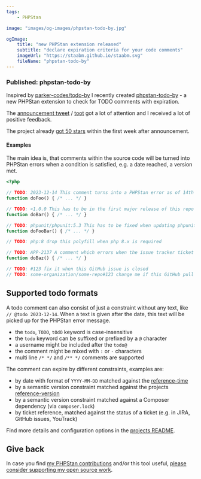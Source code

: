 ```yaml
---
tags:
    - PHPStan

image: "images/og-images/phpstan-todo-by.jpg"

ogImage:
    title: "new PHPStan extension released"
    subtitle: "declare expiration criteria for your code comments"
    imageUrl: "https://staabm.github.io/staabm.svg"
    fileName: "phpstan-todo-by"
---
```


### Published: phpstan-todo-by

Inspired by [parker-codes/todo-by](https://github.com/parker-codes/todo_by) I recently created [phpstan-todo-by](https://github.com/staabm/phpstan-todo-by) - a new PHPStan extension to check for TODO comments with expiration.

The [announcement tweet](https://twitter.com/markusstaab/status/1735393080704934343) / [toot](https://phpc.social/@markusstaab/111580606678002075) got a lot of attention and I received a lot of positive feedback.

The project already [got 50 stars](https://github.com/staabm/phpstan-todo-by/stargazers) within the first week after announcement.


#### Examples

The main idea is, that comments within the source code will be turned into PHPStan errors when a condition is satisfied, e.g. a date reached, a version met.

```php
<?php

// TODO: 2023-12-14 This comment turns into a PHPStan error as of 14th december 2023
function doFoo() { /* ... */ }

// TODO: <1.0.0 This has to be in the first major release of this repo
function doBar() { /* ... */ }

// TODO: phpunit/phpunit:5.3 This has to be fixed when updating phpunit to 5.3.x or higher
function doFooBar() { /* ... */ }

// TODO: php:8 drop this polyfill when php 8.x is required

// TODO: APP-2137 A comment which errors when the issue tracker ticket gets resolved
function doBaz() { /* ... */ }

// TODO: #123 fix it when this GitHub issue is closed
// TODO: some-organization/some-repo#123 change me if this GitHub pull request is closed
```

## Supported todo formats

A todo comment can also consist of just a constraint without any text, like `// @todo 2023-12-14`.
When a text is given after the date, this text will be picked up for the PHPStan error message.

- the `todo`, `TODO`, `tOdO` keyword is case-insensitive
- the `todo` keyword can be suffixed or prefixed by a `@` character
- a username might be included after the `todo@`
- the comment might be mixed with `:` or `-` characters
- multi line `/* */` and `/** */` comments are supported

The comment can expire by different constraints, examples are:
- by date with format of `YYYY-MM-DD` matched against the [reference-time](https://github.com/staabm/phpstan-todo-by#reference-time)
- by a semantic version constraint matched against the projects [reference-version](https://github.com/staabm/phpstan-todo-by#reference-version)
- by a semantic version constraint matched against a Composer dependency (via `composer.lock`)
- by ticket reference, matched against the status of a ticket (e.g. in JIRA, GitHub issues, YouTrack)

Find more details and configuration options in the [projects README](https://github.com/staabm/phpstan-todo-by/blob/main/README.md).

## Give back

In case you find [my PHPStan contributions](https://github.com/phpstan/phpstan-src/pulls?q=is%3Apr+sort%3Aupdated-desc+author%3Astaabm+is%3Amerged) and/or this tool useful, [please consider supporting my open source work](https://github.com/sponsors/staabm).
